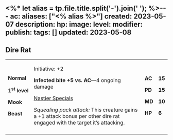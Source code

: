 <%* let alias = tp.file.title.split('-').join(' '); %>---
ac: 
aliases: ["<% alias %>"]
created: 2023-05-07
description: 
hp: 
image: 
level: 
modifier: 
publish: 
tags: []
updated: 2023-05-08
---

## Dire Rat

<table>
<colgroup>
<col style="width: 16%" />
<col style="width: 72%" />
<col style="width: 5%" />
<col style="width: 5%" />
</colgroup>
<tbody>
<tr class="odd">
<td><p><strong>Normal</strong></p>
<p><strong>1<sup>st</sup> level</strong></p>
<p><strong>Mook</strong></p>
<p><strong>Beast</strong></p></td>
<td><p>Initiative: +2</p>
<p><strong>Infected bite +5 vs. AC</strong>—4 ongoing damage</p>
<p><u>Nastier Specials</u></p>
<p><em>Squealing pack attack:</em> This creature gains a +1 attack bonus
per other dire rat engaged with the target it’s attacking.</p></td>
<td><p><strong>AC</strong></p>
<p><strong>PD</strong></p>
<p><strong>MD</strong></p>
<p><strong>HP</strong></p></td>
<td><p><strong>15</strong></p>
<p><strong>15</strong></p>
<p><strong>10</strong></p>
<p><strong>6</strong></p></td>
</tr>
<tr class="even">
<td></td>
<td></td>
<td></td>
<td></td>
</tr>
</tbody>
</table>
